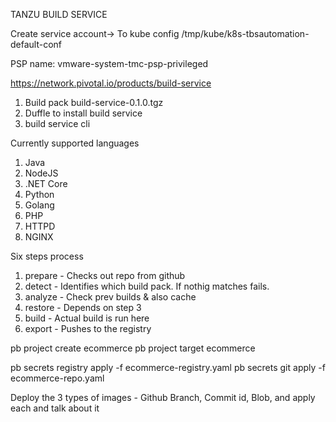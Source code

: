 
TANZU BUILD SERVICE

Create service account-> To kube config
/tmp/kube/k8s-tbsautomation-default-conf

PSP name: vmware-system-tmc-psp-privileged


https://network.pivotal.io/products/build-service
1. Build pack build-service-0.1.0.tgz 
2. Duffle to install build service
3. build service cli 

Currently supported languages 
1. Java 
2. NodeJS 
3. .NET Core 
4. Python 
5. Golang 
6. PHP 
7. HTTPD 
8. NGINX 

Six steps process
1. prepare - Checks out repo from github
2. detect  - Identifies which build pack. If nothig matches fails.
3. analyze - Check prev builds & also cache
4. restore - Depends on step 3
5. build - Actual build is run here
6. export - Pushes to the registry


pb project create ecommerce
pb project target ecommerce

pb secrets registry apply -f ecommerce-registry.yaml
pb secrets git apply -f  ecommerce-repo.yaml

Deploy the 3 types of images - Github Branch, Commit id, Blob, and apply each and talk about it
